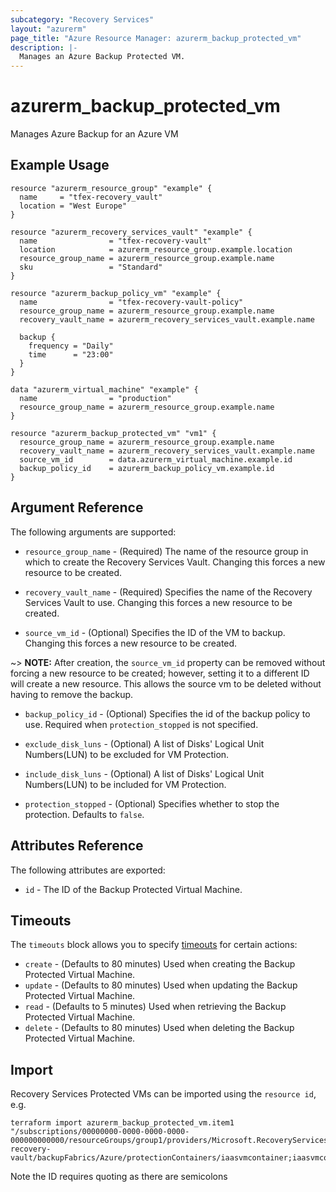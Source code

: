 ```yaml
---
subcategory: "Recovery Services"
layout: "azurerm"
page_title: "Azure Resource Manager: azurerm_backup_protected_vm"
description: |-
  Manages an Azure Backup Protected VM.
---
```


# azurerm_backup_protected_vm

Manages Azure Backup for an Azure VM

## Example Usage

```hcl
resource "azurerm_resource_group" "example" {
  name     = "tfex-recovery_vault"
  location = "West Europe"
}

resource "azurerm_recovery_services_vault" "example" {
  name                = "tfex-recovery-vault"
  location            = azurerm_resource_group.example.location
  resource_group_name = azurerm_resource_group.example.name
  sku                 = "Standard"
}

resource "azurerm_backup_policy_vm" "example" {
  name                = "tfex-recovery-vault-policy"
  resource_group_name = azurerm_resource_group.example.name
  recovery_vault_name = azurerm_recovery_services_vault.example.name

  backup {
    frequency = "Daily"
    time      = "23:00"
  }
}

data "azurerm_virtual_machine" "example" {
  name                = "production"
  resource_group_name = azurerm_resource_group.example.name
}

resource "azurerm_backup_protected_vm" "vm1" {
  resource_group_name = azurerm_resource_group.example.name
  recovery_vault_name = azurerm_recovery_services_vault.example.name
  source_vm_id        = data.azurerm_virtual_machine.example.id
  backup_policy_id    = azurerm_backup_policy_vm.example.id
}
```

## Argument Reference

The following arguments are supported:

* `resource_group_name` - (Required) The name of the resource group in which to create the Recovery Services Vault. Changing this forces a new resource to be created.

* `recovery_vault_name` - (Required) Specifies the name of the Recovery Services Vault to use. Changing this forces a new resource to be created.

* `source_vm_id` - (Optional) Specifies the ID of the VM to backup. Changing this forces a new resource to be created.

~> **NOTE:** After creation, the `source_vm_id` property can be removed without forcing a new resource to be created; however, setting it to a different ID will create a new resource.
This allows the source vm to be deleted without having to remove the backup.

* `backup_policy_id` - (Optional) Specifies the id of the backup policy to use. Required when `protection_stopped` is not specified.

* `exclude_disk_luns` - (Optional) A list of Disks' Logical Unit Numbers(LUN) to be excluded for VM Protection.

* `include_disk_luns` - (Optional) A list of Disks' Logical Unit Numbers(LUN) to be included for VM Protection.

* `protection_stopped` - (Optional) Specifies whether to stop the protection. Defaults to `false`.

## Attributes Reference

The following attributes are exported:

* `id` - The ID of the Backup Protected Virtual Machine.

## Timeouts

The `timeouts` block allows you to specify [timeouts](https://www.terraform.io/language/resources/syntax#operation-timeouts) for certain actions:

* `create` - (Defaults to 80 minutes) Used when creating the Backup Protected Virtual Machine.
* `update` - (Defaults to 80 minutes) Used when updating the Backup Protected Virtual Machine.
* `read` - (Defaults to 5 minutes) Used when retrieving the Backup Protected Virtual Machine.
* `delete` - (Defaults to 80 minutes) Used when deleting the Backup Protected Virtual Machine.

## Import

Recovery Services Protected VMs can be imported using the `resource id`, e.g.

```shell
terraform import azurerm_backup_protected_vm.item1 "/subscriptions/00000000-0000-0000-0000-000000000000/resourceGroups/group1/providers/Microsoft.RecoveryServices/vaults/example-recovery-vault/backupFabrics/Azure/protectionContainers/iaasvmcontainer;iaasvmcontainerv2;group1;vm1/protectedItems/vm;iaasvmcontainerv2;group1;vm1"
```

Note the ID requires quoting as there are semicolons
